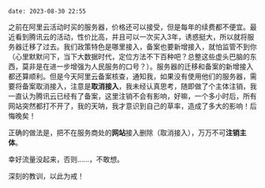 ```
date: 2023-08-30 22:55
```

之前在阿里云活动时买的服务器，价格还可以接受，但是每年的续费都不便宜。最近看到腾讯云的活动，性价比高，并且可以一次买入3年，诱惑挺大，所以就将服务器迁移了过去。我们政策特色是哪里接入，备案也要新增接入，就怕监管不到你（心里默默问下，当下大数据时代，定位方法不下百种吧？总整这些虚头巴脑的东西，莫非是在进一步增强为人民服务的口号？）。服务器的迁移和备案的新增接入都还算顺利。但是今天阿里云备案核查，通知我，如果没有使用他们的服务器，需要将备案取消接入，注意是**取消接入**，我未经认真思考，随即做了个主体注销，我一直认为腾讯云已经有了备案，这里注销不会有影响，好嘛，一个多小时后，所有网站突然都打不开了，我的天呐，我才意识到自己的草率，造成了多大的影响！后悔晚矣！

正确的做法是，把不在服务商处的**网站**接入删除（取消接入），万万不可**注销主体**。

幸好流量没起来，否则……，不敢想。

深刻的教训，以此为戒！
